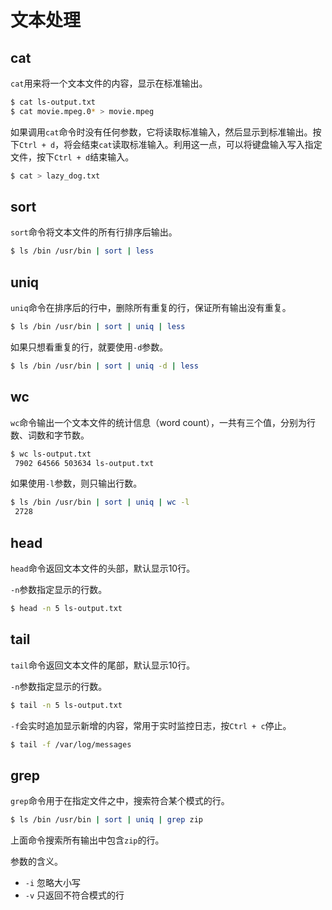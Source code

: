 # 文本处理

## cat

`cat`用来将一个文本文件的内容，显示在标准输出。

```bash
$ cat ls-output.txt
$ cat movie.mpeg.0* > movie.mpeg
```

如果调用`cat`命令时没有任何参数，它将读取标准输入，然后显示到标准输出。按下`Ctrl + d`，将会结束`cat`读取标准输入。利用这一点，可以将键盘输入写入指定文件，按下`Ctrl + d`结束输入。

```bash
$ cat > lazy_dog.txt
```

## sort

`sort`命令将文本文件的所有行排序后输出。

```bash
$ ls /bin /usr/bin | sort | less
```

## uniq

`uniq`命令在排序后的行中，删除所有重复的行，保证所有输出没有重复。

```bash
$ ls /bin /usr/bin | sort | uniq | less
```

如果只想看重复的行，就要使用`-d`参数。

```bash
$ ls /bin /usr/bin | sort | uniq -d | less
```

## wc

`wc`命令输出一个文本文件的统计信息（word count），一共有三个值，分别为行数、词数和字节数。

```bash
$ wc ls-output.txt
 7902 64566 503634 ls-output.txt
```

如果使用`-l`参数，则只输出行数。

```bash
$ ls /bin /usr/bin | sort | uniq | wc -l
 2728
```

## head

`head`命令返回文本文件的头部，默认显示10行。

`-n`参数指定显示的行数。

```bash
$ head -n 5 ls-output.txt
```

## tail

`tail`命令返回文本文件的尾部，默认显示10行。

`-n`参数指定显示的行数。

```bash
$ tail -n 5 ls-output.txt
```

`-f`会实时追加显示新增的内容，常用于实时监控日志，按`Ctrl + c`停止。

```bash
$ tail -f /var/log/messages
```

## grep

`grep`命令用于在指定文件之中，搜索符合某个模式的行。

```bash
$ ls /bin /usr/bin | sort | uniq | grep zip
```

上面命令搜索所有输出中包含`zip`的行。

参数的含义。

- `-i` 忽略大小写
- `-v` 只返回不符合模式的行

